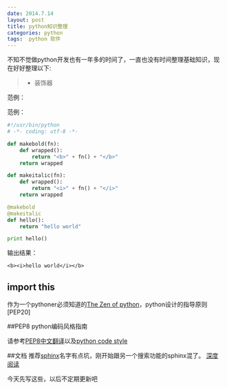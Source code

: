 ```yaml
---
date: 2014.7.14
layout: post
title: python知识整理
categories: python
tags:  python 软件
---
```

不知不觉做python开发也有一年多的时间了，一直也没有时间整理基础知识，现在好好整理以下:
>* 装饰器      

范例：  

范例：  

```python      
#!/usr/bin/python
# -*- coding: utf-8 -*-

def makebold(fn):
    def wrapped():
        return "<b>" + fn() + "</b>"
    return wrapped

def makeitalic(fn):
    def wrapped():
        return "<i>" + fn() + "</i>"
    return wrapped

@makebold
@makeitalic
def hello():
    return "hello world"

print hello()
```
输出结果：

```   
<b><i>hello world</i></b>
```


## import this   
作为一个pythoner必须知道的[The Zen of python]，python设计的指导原则[PEP20]


##PEP8 python编码风格指南

请参考[PEP8中文翻译]以及[python code style]


##文档
推荐[sphinx]名字有点坑，刚开始跟另一个搜索功能的sphinx混了。
[深度阅读]



今天先写这些，以后不定期更新吧

[The Zen of python]:http://legacy.python.org/dev/peps/pep-0020/
[PEP8中文翻译]:https://code.google.com/p/zhong-wiki/wiki/PEP8
[python code style]:http://docs.python-guide.org/en/latest/writing/style/
[sphinx]:http://sphinx-doc.org/
[深度阅读]:http://docs.python-guide.org/en/latest/writing/documentation/


